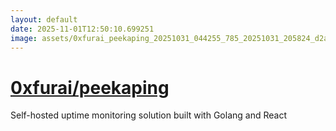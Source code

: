 ```yaml
---
layout: default
date: 2025-11-01T12:50:10.699251
image: assets/0xfurai_peekaping_20251031_044255_785_20251031_205824_d2ac93--20251031T215843160--cropped.png
---
```


# [0xfurai/peekaping](https://github.com/0xfurai/peekaping/)

Self-hosted uptime monitoring solution built with Golang and React
